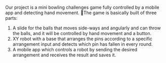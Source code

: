 Our project is a mini bowling challenges game fully controlled by a mobile app and detecting hand movement. The game is basically built of three parts: <br>
1. A slide for the balls that moves side-ways and angularly and can throw the balls, and it will be controlled by hand movement and a button. <br>
2. XY robot with a base that arranges the pins according to a specific arrangement input and detects which pin has fallen in every round. <br>
3. A mobile app which controls a robot by sending the desired arrangement and receives the result and saves it. <br>

